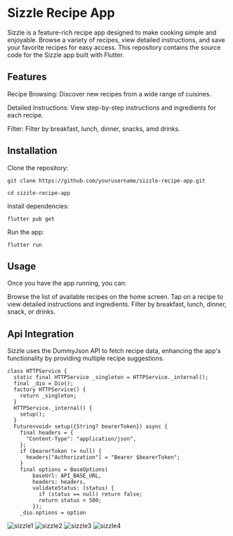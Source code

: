 # Sizzle Recipe App

Sizzle is a feature-rich recipe app designed to make cooking simple and enjoyable. Browse a variety of recipes, view detailed instructions, and save your favorite recipes for easy access. This repository contains the source code for the Sizzle app built with Flutter.

## Features

Recipe Browsing: Discover new recipes from a wide range of cuisines.

Detailed Instructions: View step-by-step instructions and ingredients for each recipe.

Filter: Filter by breakfast, lunch, dinner, snacks, amd drinks.

## Installation

Clone the repository:
```
git clone https://github.com/yourusername/sizzle-recipe-app.git

cd sizzle-recipe-app
```
Install dependencies:
 ```
flutter pub get
```
Run the app:
```
flutter run

```
## Usage

Once you have the app running, you can:

Browse the list of available recipes on the home screen.
Tap on a recipe to view detailed instructions and ingredients.
Filter by breakfast, lunch, dinner, snack, or drinks.

## Api Integration

Sizzle uses the DummyJson API to fetch recipe data, enhancing the app's functionality by providing multiple recipe suggestions.

```
class HTTPService {
  static final HTTPService _singleton = HTTPService._internal();
  final _dio = Dio();
  factory HTTPService() {
    return _singleton;
  }
  HTTPService._internal() {
    setup();
  }
  Future<void> setup({String? bearerToken}) async {
    final headers = {
      "Content-Type": "application/json",
    };
    if (bearerToken != null) {
      headers["Authorization"] = "Bearer $bearerToken";
    }
    final options = BaseOptions(
        baseUrl: API_BASE_URL,
        headers: headers,
        validateStatus: (status) {
          if (status == null) return false;
          return status < 500;
        });
    _dio.options = option
```

![sizzle1](https://github.com/Mofolasayo/Sizzle/assets/115883934/cf6a2834-1587-4a57-9536-d2b82e3d09e3)
![sizzle2](https://github.com/Mofolasayo/Sizzle/assets/115883934/d07cdd4c-c301-4413-bc62-e3b5a6921061)
![sizzle3](https://github.com/Mofolasayo/Sizzle/assets/115883934/597cfaeb-8d86-4e2e-a797-677c2c765aaa)
![sizzle4](https://github.com/Mofolasayo/Sizzle/assets/115883934/ee7d2844-59a5-43a6-ae8b-12d1d756d7ae)






